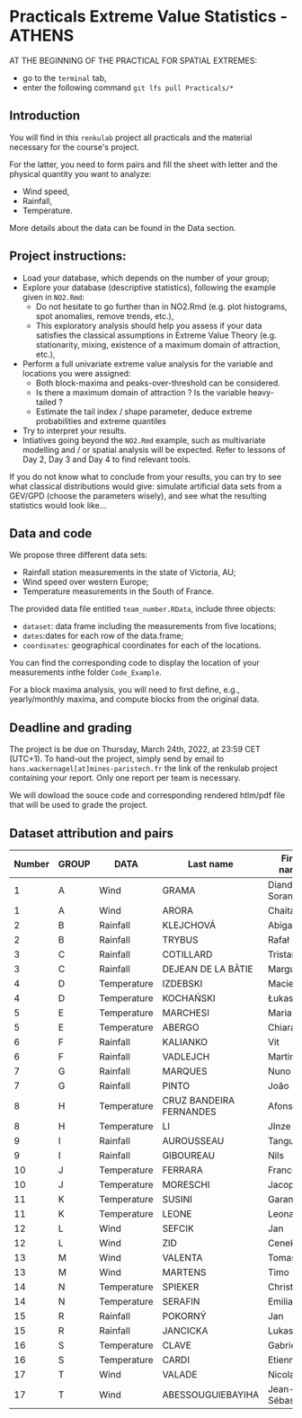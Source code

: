 # Practicals Extreme Value Statistics - ATHENS 

AT THE BEGINNING OF THE PRACTICAL FOR SPATIAL EXTREMES:

- go to the `terminal` tab,
- enter the following command `git lfs pull Practicals/*`

## Introduction
You will find in this `renkulab` project all practicals and the material necessary for the course's project.

For the latter, you need to form pairs and fill the sheet with letter and the physical quantity you want to analyze:
- Wind speed,
- Rainfall,
- Temperature.

More details about the data can be found in the Data section.

## Project instructions:
- Load your database, which depends on the number of your group;
- Explore your database (descriptive statistics), following the example given in `NO2.Rmd`:
    - Do not hesitate to go further than in NO2.Rmd (e.g. plot histograms, spot anomalies, remove trends, etc.),
    - This exploratory analysis should help you assess if your data satisfies the classical assumptions in Extreme Value Theory (e.g. stationarity, mixing, existence of a maximum domain of attraction, etc.),
- Perform a full univariate extreme value analysis for the variable and locations you were assigned:
    - Both block-maxima and peaks-over-threshold can be considered.
    - Is there a maximum domain of attraction ? Is the variable heavy-tailed ?
    - Estimate the tail index / shape parameter, deduce extreme probabilities and extreme quantiles
- Try to interpret your results. 
- Intiatives going beyond the `NO2.Rmd` example, such as multivariate modelling and / or spatial analysis will be expected. Refer to lessons of Day 2, Day 3 and Day 4 to find relevant tools.

If you do not know what to conclude from your results, you can try to see what classical distributions would give: simulate artificial data sets from a GEV/GPD (choose the parameters wisely), and see what the resulting statistics would look like...

## Data and code
We propose three different data sets:
- Rainfall station measurements in the state of Victoria, AU;
- Wind speed over western Europe;
- Temperature measurements in the South of France.

The provided data file entitled `team_number.RData`, include three objects:
- `dataset`: data frame including the measurements from five locations;
- `dates`:dates for each row of the data.frame;
- `coordinates`: geographical coordinates for each of the locations.

You can find the corresponding code to display the location of your measurements inthe folder `Code_Example`.

For a block maxima analysis, you will need to first define, e.g., yearly/monthly maxima, and compute blocks from the original data. 

## Deadline and grading
The project is be due on Thursday, March 24th, 2022, at 23:59 CET (UTC+1). To hand-out the project, simply send by email to `hans.wackernagel[at]mines-paristech.fr` the link of the renkulab project containing your report. Only one report per team is necessary.

We will dowload the souce code and corresponding rendered htlm/pdf file that will be used to grade the project.

## Dataset attribution and pairs

| Number	|GROUP|	DATA|	Last name|	First name |
| --- | -------- | -------- |-------- | -------- |
|1|	A|	Wind |	GRAMA |	Diandra- Sorana |
|1|	A|	Wind |	ARORA |	Chaitanya |
|2|	B|	Rainfall |	KLEJCHOVÁ |	Abigail |
|2|	B|	Rainfall |	TRYBUS |	Rafał |
|3|	C|	Rainfall |	COTILLARD |	Tristan |
|3|	C|	Rainfall |	DEJEAN DE LA BÂTIE |	Marguerite |
|4|	D|	Temperature |	IZDEBSKI |	Maciej |
|4|	D|	Temperature |	KOCHAŃSKI |	Łukasz |
|5|	E|	Temperature |	MARCHESI |	Maria |
|5|	E|	Temperature |	ABERGO |	Chiara |
|6|	F|	Rainfall |	KALIANKO |	Vit |
|6|	F|	Rainfall |	VADLEJCH |	Martin |
|7|	G|	Rainfall |	MARQUES	| Nuno |
|7|	G|	Rainfall |	PINTO |	João |
|8|	H|	Temperature |	CRUZ BANDEIRA FERNANDES |	Afonso |
|8|	H|	Temperature |	LI	| JInze |
|9|	I|	Rainfall |	AUROUSSEAU	| Tanguy |
|9|	I|	Rainfall |	GIBOUREAU	| Nils |
|10|J|	Temperature |	FERRARA	| Francesco |
|10	|J|	Temperature |	MORESCHI |	Jacopo |
|11	|K|	Temperature |	SUSINI |	Garance|
|11	|K|	Temperature |	LEONE |	Leonardo |
|12	|L|	Wind |	SEFCIK |	Jan |
|12	|L|	Wind |	ZID |	Cenek |
|13	|M|	Wind |	VALENTA	| Tomas |
|13	|M|	Wind |	MARTENS	| Timo |
|14	|N|	Temperature |	SPIEKER |	Christine |
|14	|N|	Temperature |	SERAFIN	| Emilia |
|15	|R|	Rainfall |	POKORNÝ	 | Jan |
|15	|R|	Rainfall |	JANCICKA |	Lukas |
|16|	S |	Temperature |	CLAVE |	Gabriel |
|16	|S |	Temperature |	CARDI |	Etienne |
|17 |	T |	Wind |	VALADE |	Nicolas |
|17 |	T |	Wind |	ABESSOUGUIEBAYIHA |	Jean-Sébastien |

